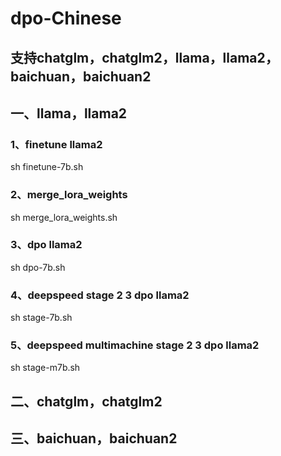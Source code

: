 # dpo-Chinese

## 支持chatglm，chatglm2，llama，llama2，baichuan，baichuan2

## 一、llama，llama2

### 1、finetune llama2

sh  finetune-7b.sh

### 2、merge_lora_weights

sh merge_lora_weights.sh

###  3、dpo llama2

sh dpo-7b.sh

###  4、deepspeed stage 2 3 dpo llama2
sh stage-7b.sh

### 5、deepspeed multimachine stage 2 3 dpo llama2
sh stage-m7b.sh

## 二、chatglm，chatglm2

## 三、baichuan，baichuan2
